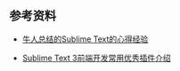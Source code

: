 ## 参考资料

* [牛人总结的Sublime Text的心得经验](https://github.com/jikeytang/sublime-text)

* [Sublime Text 3前端开发常用优秀插件介绍](http://www.cnblogs.com/hykun/p/sublimeText3.html)


